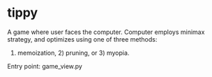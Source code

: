 # tippy
A game where user faces the computer. Computer employs minimax strategy, and optimizes using one of three methods: 
1) memoization, 2) pruning, or 3) myopia.

Entry point: game_view.py
